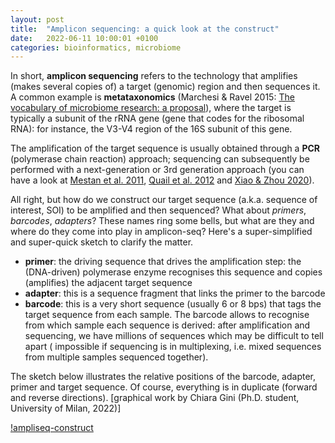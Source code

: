 ```yaml
---
layout: post
title:  "Amplicon sequencing: a quick look at the construct"
date:   2022-06-11 10:00:01 +0100
categories: bioinformatics, microbiome
---
```


In short, **amplicon sequencing** refers to the technology that amplifies (makes several copies of) 
a target (genomic) region and then sequences it. 
A common example is **metataxonomics** (Marchesi & Ravel 2015: 
[The vocabulary of microbiome research: a proposal](https://link.springer.com/article/10.1186/s40168-015-0094-5)), 
where the target is typically a subunit of the rRNA gene (gene that codes for the ribosomal RNA): 
for instance, the V3-V4 region of the 16S subunit of this gene.

The amplification of the target sequence is usually obtained through a **PCR** (polymerase chain reaction) approach; 
sequencing can subsequently be performed with a next-generation or 3rd generation approach 
(you can have a look at [Mestan et al. 2011](https://www.ncbi.nlm.nih.gov/pmc/articles/PMC3269395/), 
[Quail et al. 2012](https://bmcgenomics.biomedcentral.com/articles/10.1186/1471-2164-13-341) 
and [Xiao & Zhou 2020](https://www.ncbi.nlm.nih.gov/pmc/articles/PMC7237973/)).

All right, but how do we construct our target sequence (a.k.a. sequence of interest, SOI) to be amplified and then sequenced? 
What about *primers*, *barcodes*, *adapters*? 
These names ring some bells, but what are they and where do they come into play in amplicon-seq? 
Here's a super-simplified and super-quick sketch to clarify the matter.

- **primer**: the driving sequence that drives the amplification step: 
the (DNA-driven) polymerase enzyme recognises this sequence and copies (amplifies) the adjacent target sequence
- **adapter**: this is a sequence fragment that links the primer to the barcode
- **barcode**: this is a very short sequence (usually 6 or 8 bps) that tags the target sequence from each sample. 
The barcode allows to recognise from which sample each sequence is derived: after amplification and sequencing, 
we have millions of sequences which may be difficult to tell apart (
impossible if sequencing is in multiplexing, i.e. mixed sequences from multiple samples sequenced together).

The sketch below illustrates the relative positions of the barcode, adapter, primer and target sequence. 
Of course, everything is in duplicate (forward and reverse directions). 
[graphical work by Chiara Gini (Ph.D. student, University of Milan, 2022)]

[!ampliseq-construct](struttura-della-sequenza-output-del-sequenziamento-1.png)
